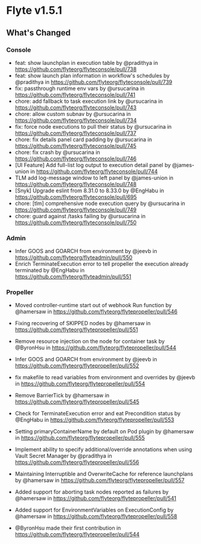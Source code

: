# Flyte v1.5.1


## What's Changed
### Console
* feat: show launchplan in execution table by @pradithya in https://github.com/flyteorg/flyteconsole/pull/738
* feat: show launch plan information in workflow's schedules by @pradithya in https://github.com/flyteorg/flyteconsole/pull/739
* fix: passthrough runtime env vars by @ursucarina in https://github.com/flyteorg/flyteconsole/pull/741
* chore: add fallback to task execution link  by @ursucarina in https://github.com/flyteorg/flyteconsole/pull/743
* chore: allow custom subnav by @ursucarina in https://github.com/flyteorg/flyteconsole/pull/734
* fix: force node executions to pull their status  by @ursucarina in https://github.com/flyteorg/flyteconsole/pull/737
* chore: fix details panel card padding by @ursucarina in https://github.com/flyteorg/flyteconsole/pull/745
* chore: fix crash by @ursucarina in https://github.com/flyteorg/flyteconsole/pull/746
* [UI Feature] Add full-list log output to execution detail panel by @james-union in https://github.com/flyteorg/flyteconsole/pull/744
* TLM add log-message window to left panel by @james-union in https://github.com/flyteorg/flyteconsole/pull/748
* [Snyk] Upgrade eslint from 8.31.0 to 8.33.0 by @EngHabu in https://github.com/flyteorg/flyteconsole/pull/695
* chore: [tlm] comprehensive node execution query by @ursucarina in https://github.com/flyteorg/flyteconsole/pull/749
* chore: guard against /tasks failing by @ursucarina in https://github.com/flyteorg/flyteconsole/pull/750

### Admin
* Infer GOOS and GOARCH from environment by @jeevb in https://github.com/flyteorg/flyteadmin/pull/550
* Enrich TerminateExecution error to tell propeller the execution already terminated by @EngHabu in https://github.com/flyteorg/flyteadmin/pull/551

### Propeller
* Moved controller-runtime start out of webhook Run function by @hamersaw in https://github.com/flyteorg/flytepropeller/pull/546
* Fixing recovering of SKIPPED nodes by @hamersaw in https://github.com/flyteorg/flytepropeller/pull/551
* Remove resource injection on the node for container task by @ByronHsu in https://github.com/flyteorg/flytepropeller/pull/544
* Infer GOOS and GOARCH from environment by @jeevb in https://github.com/flyteorg/flytepropeller/pull/552
* fix makefile to read variables from environment and overrides by @jeevb in https://github.com/flyteorg/flytepropeller/pull/554
* Remove BarrierTick by @hamersaw in https://github.com/flyteorg/flytepropeller/pull/545
* Check for TerminateExecution error and eat Precondition status by @EngHabu in https://github.com/flyteorg/flytepropeller/pull/553
* Setting primaryContainerName by default on Pod plugin by @hamersaw in https://github.com/flyteorg/flytepropeller/pull/555
* Implement ability to specify additional/override annotations when using Vault Secret Manager by @pradithya in https://github.com/flyteorg/flytepropeller/pull/556
* Maintaining Interruptible and OverwriteCache for reference launchplans by @hamersaw in https://github.com/flyteorg/flytepropeller/pull/557
* Added support for aborting task nodes reported as failures by @hamersaw in https://github.com/flyteorg/flytepropeller/pull/541
* Added support for EnvironmentVariables on ExecutionConfig by @hamersaw in https://github.com/flyteorg/flytepropeller/pull/558

* @ByronHsu made their first contribution in https://github.com/flyteorg/flytepropeller/pull/544

